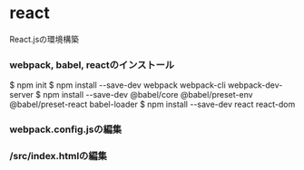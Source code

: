 # react
React.jsの環境構築

###  webpack, babel, reactのインストール
$ npm init
$ npm install --save-dev webpack webpack-cli webpack-dev-server
$ npm install --save-dev @babel/core @babel/preset-env @babel/preset-react babel-loader
$ npm install --save-dev react react-dom

### webpack.config.jsの編集
### /src/index.htmlの編集

